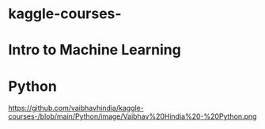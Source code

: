 # kaggle-courses-

# Intro to Machine Learning

# Python 
https://github.com/vaibhavhindia/kaggle-courses-/blob/main/Python/image/Vaibhav%20Hindia%20-%20Python.png
